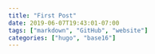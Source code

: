 ```yaml
---
title: "First Post"
date: 2019-06-07T19:43:01-07:00
tags: ["markdown", "GitHub", "website"]
categories: ["hugo", "base16"]
---
```


